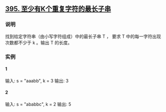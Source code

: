 ## [395. 至少有K个重复字符的最长子串](https://leetcode-cn.com/problems/longest-substring-with-at-least-k-repeating-characters/)

### 说明
找到给定字符串（由小写字符组成）中的最长子串 T ， 要求 T 中的每一字符出现次数都不少于 k 。输出 T 的长度。

### 实例
#### 1
输入: s = "aaabb", k = 3
输出: 3

#### 2
输入: s = "ababbc", k = 2
输出: 5